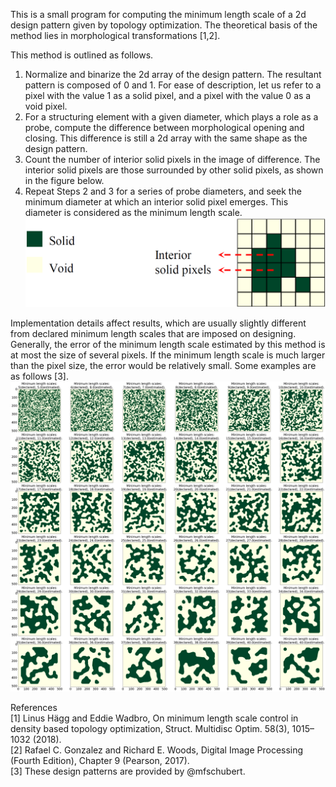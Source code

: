 This is a small program for computing the minimum length scale of a 2d design pattern given by topology optimization. The theoretical basis of the method lies in morphological transformations [1,2].


This method is outlined as follows.
1. Normalize and binarize the 2d array of the design pattern. The resultant pattern is composed of 0 and 1. For ease of description, let us refer to a pixel with the value 1 as a solid pixel, and a pixel with the value 0 as a void pixel.
2. For a structuring element with a given diameter, which plays a role as a probe, compute the difference between morphological opening and closing. This difference is still a 2d array with the same shape as the design pattern.
3. Count the number of interior solid pixels in the image of difference. The interior solid pixels are those surrounded by other solid pixels, as shown in the figure below.
4. Repeat Steps 2 and 3 for a series of probe diameters, and seek the minimum diameter at which an interior solid pixel emerges. This diameter is considered as the minimum length scale.
![classification of pixels](pixel_classification.png)

Implementation details affect results, which are usually slightly different from declared minimum length scales that are imposed on designing. Generally, the error of the minimum length scale estimated by this method is at most the size of several pixels. If the minimum length scale is much larger than the pixel size, the error would be relatively small. Some examples are as follows [3].
![examples of design patterns](design_patterns.png)


References  
[1] Linus Hägg and Eddie Wadbro, On minimum length scale control in density based topology optimization, Struct. Multidisc Optim. 58(3), 1015–1032 (2018).  
[2] Rafael C. Gonzalez and Richard E. Woods, Digital Image Processing (Fourth Edition), Chapter 9 (Pearson, 2017).  
[3] These design patterns are provided by @mfschubert.

